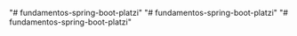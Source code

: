 "# fundamentos-spring-boot-platzi" 
"# fundamentos-spring-boot-platzi" 
"# fundamentos-spring-boot-platzi" 
